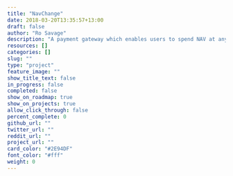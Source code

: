 ```yaml
---
title: "NavChange"
date: 2018-03-20T13:35:57+13:00
draft: false
author: "Ro Savage"
description: "A payment gateway which enables users to spend NAV at any business which accepts any currency supported by NavChange."
resources: []
categories: []
slug: ""
type: "project"
feature_image: ""
show_title_text: false
in_progress: false
completed: false
show_on_roadmap: true
show_on_projects: true
allow_click_through: false
percent_complete: 0
github_url: ""
twitter_url: ""
reddit_url: ""
project_url: ""
card_color: "#2E94DF"
font_color: "#fff"
weight: 0
---
```

